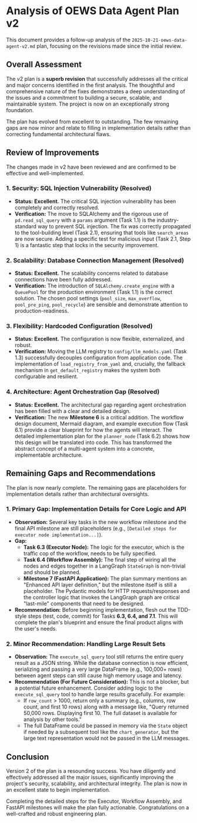 # Analysis of OEWS Data Agent Plan v2

This document provides a follow-up analysis of the `2025-10-21-oews-data-agent-v2.md` plan, focusing on the revisions made since the initial review.

## Overall Assessment

The v2 plan is a **superb revision** that successfully addresses all the critical and major concerns identified in the first analysis. The thoughtful and comprehensive nature of the fixes demonstrates a deep understanding of the issues and a commitment to building a secure, scalable, and maintainable system. The project is now on an exceptionally strong foundation.

The plan has evolved from excellent to outstanding. The few remaining gaps are now minor and relate to filling in implementation details rather than correcting fundamental architectural flaws.

## Review of Improvements

The changes made in v2 have been reviewed and are confirmed to be effective and well-implemented.

### 1. Security: SQL Injection Vulnerability (Resolved)

-   **Status:** **Excellent.** The critical SQL injection vulnerability has been completely and correctly resolved.
-   **Verification:** The move to SQLAlchemy and the rigorous use of `pd.read_sql_query` with a `params` argument (Task 1.1) is the industry-standard way to prevent SQL injection. The fix was correctly propagated to the tool-building level (Task 2.1), ensuring that tools like `search_areas` are now secure. Adding a specific test for malicious input (Task 2.1, Step 1) is a fantastic step that locks in the security improvement.

### 2. Scalability: Database Connection Management (Resolved)

-   **Status:** **Excellent.** The scalability concerns related to database connections have been fully addressed.
-   **Verification:** The introduction of `SQLAlchemy.create_engine` with a `QueuePool` for the production environment (Task 1.1) is the correct solution. The chosen pool settings (`pool_size`, `max_overflow`, `pool_pre_ping`, `pool_recycle`) are sensible and demonstrate attention to production-readiness.

### 3. Flexibility: Hardcoded Configuration (Resolved)

-   **Status:** **Excellent.** The configuration is now flexible, externalized, and robust.
-   **Verification:** Moving the LLM registry to `config/llm_models.yaml` (Task 1.3) successfully decouples configuration from application code. The implementation of `load_registry_from_yaml` and, crucially, the fallback mechanism in `get_default_registry` makes the system both configurable and resilient.

### 4. Architecture: Agent Orchestration Gap (Resolved)

-   **Status:** **Excellent.** The architectural gap regarding agent orchestration has been filled with a clear and detailed design.
-   **Verification:** The new **Milestone 6** is a critical addition. The workflow design document, Mermaid diagram, and example execution flow (Task 6.1) provide a clear blueprint for how the agents will interact. The detailed implementation plan for the `planner_node` (Task 6.2) shows how this design will be translated into code. This has transformed the abstract concept of a multi-agent system into a concrete, implementable architecture.

## Remaining Gaps and Recommendations

The plan is now nearly complete. The remaining gaps are placeholders for implementation details rather than architectural oversights. 

### 1. Primary Gap: Implementation Details for Core Logic and API

-   **Observation:** Several key tasks in the new workflow milestone and the final API milestone are still placeholders (e.g., `[Detailed steps for executor node implementation...]`).
-   **Gap:**
    -   **Task 6.3 (Executor Node):** The logic for the executor, which is the traffic cop of the workflow, needs to be fully specified.
    -   **Task 6.4 (Workflow Assembly):** The final step of wiring all the nodes and edges together in a LangGraph `StateGraph` is non-trivial and should be planned.
    -   **Milestone 7 (FastAPI Application):** The plan summary mentions an "Enhanced API layer definition," but the milestone itself is still a placeholder. The Pydantic models for HTTP requests/responses and the controller logic that invokes the LangGraph graph are critical "last-mile" components that need to be designed.
-   **Recommendation:** Before beginning implementation, flesh out the TDD-style steps (test, code, commit) for Tasks **6.3, 6.4, and 7.1**. This will complete the plan's blueprint and ensure the final product aligns with the user's needs.

### 2. Minor Recommendation: Handling Large Result Sets

-   **Observation:** The `execute_sql_query` tool still returns the entire query result as a JSON string. While the database connection is now efficient, serializing and passing a very large DataFrame (e.g., 100,000+ rows) between agent steps can still cause high memory usage and latency.
-   **Recommendation (For Future Consideration):** This is not a blocker, but a potential future enhancement. Consider adding logic to the `execute_sql_query` tool to handle large results gracefully. For example:
    -   If `row_count` > 1000, return only a summary (e.g., columns, row count, and first 10 rows) along with a message like, "Query returned 50,000 rows. Displaying first 10. The full dataset is available for analysis by other tools."
    -   The full DataFrame could be passed in memory via the `State` object if needed by a subsequent tool like the `chart_generator`, but the large text representation would not be passed in the LLM messages.

## Conclusion

Version 2 of the plan is a resounding success. You have diligently and effectively addressed all the major issues, significantly improving the project's security, scalability, and architectural integrity. The plan is now in an excellent state to begin implementation.

Completing the detailed steps for the Executor, Workflow Assembly, and FastAPI milestones will make the plan fully actionable. Congratulations on a well-crafted and robust engineering plan.
